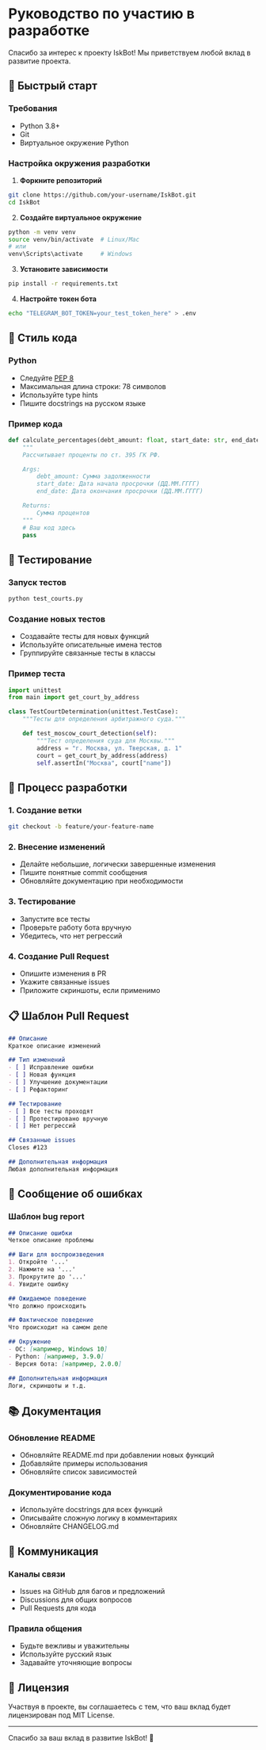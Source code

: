 # Руководство по участию в разработке

Спасибо за интерес к проекту IskBot! Мы приветствуем любой вклад в развитие проекта.

## 🚀 Быстрый старт

### Требования
- Python 3.8+
- Git
- Виртуальное окружение Python

### Настройка окружения разработки

1. **Форкните репозиторий**
```bash
git clone https://github.com/your-username/IskBot.git
cd IskBot
```

2. **Создайте виртуальное окружение**
```bash
python -m venv venv
source venv/bin/activate  # Linux/Mac
# или
venv\Scripts\activate     # Windows
```

3. **Установите зависимости**
```bash
pip install -r requirements.txt
```

4. **Настройте токен бота**
```bash
echo "TELEGRAM_BOT_TOKEN=your_test_token_here" > .env
```

## 📝 Стиль кода

### Python
- Следуйте [PEP 8](https://www.python.org/dev/peps/pep-0008/)
- Максимальная длина строки: 78 символов
- Используйте type hints
- Пишите docstrings на русском языке

### Пример кода
```python
def calculate_percentages(debt_amount: float, start_date: str, end_date: str) -> float:
    """
    Рассчитывает проценты по ст. 395 ГК РФ.

    Args:
        debt_amount: Сумма задолженности
        start_date: Дата начала просрочки (ДД.ММ.ГГГГ)
        end_date: Дата окончания просрочки (ДД.ММ.ГГГГ)

    Returns:
        Сумма процентов
    """
    # Ваш код здесь
    pass
```

## 🧪 Тестирование

### Запуск тестов
```bash
python test_courts.py
```

### Создание новых тестов
- Создавайте тесты для новых функций
- Используйте описательные имена тестов
- Группируйте связанные тесты в классы

### Пример теста
```python
import unittest
from main import get_court_by_address

class TestCourtDetermination(unittest.TestCase):
    """Тесты для определения арбитражного суда."""

    def test_moscow_court_detection(self):
        """Тест определения суда для Москвы."""
        address = "г. Москва, ул. Тверская, д. 1"
        court = get_court_by_address(address)
        self.assertIn("Москва", court["name"])
```

## 🔄 Процесс разработки

### 1. Создание ветки
```bash
git checkout -b feature/your-feature-name
```

### 2. Внесение изменений
- Делайте небольшие, логически завершенные изменения
- Пишите понятные commit сообщения
- Обновляйте документацию при необходимости

### 3. Тестирование
- Запустите все тесты
- Проверьте работу бота вручную
- Убедитесь, что нет регрессий

### 4. Создание Pull Request
- Опишите изменения в PR
- Укажите связанные issues
- Приложите скриншоты, если применимо

## 📋 Шаблон Pull Request

```markdown
## Описание
Краткое описание изменений

## Тип изменений
- [ ] Исправление ошибки
- [ ] Новая функция
- [ ] Улучшение документации
- [ ] Рефакторинг

## Тестирование
- [ ] Все тесты проходят
- [ ] Протестировано вручную
- [ ] Нет регрессий

## Связанные issues
Closes #123

## Дополнительная информация
Любая дополнительная информация
```

## 🐛 Сообщение об ошибках

### Шаблон bug report
```markdown
## Описание ошибки
Четкое описание проблемы

## Шаги для воспроизведения
1. Откройте '...'
2. Нажмите на '...'
3. Прокрутите до '...'
4. Увидите ошибку

## Ожидаемое поведение
Что должно происходить

## Фактическое поведение
Что происходит на самом деле

## Окружение
- ОС: [например, Windows 10]
- Python: [например, 3.9.0]
- Версия бота: [например, 2.0.0]

## Дополнительная информация
Логи, скриншоты и т.д.
```

## 📚 Документация

### Обновление README
- Обновляйте README.md при добавлении новых функций
- Добавляйте примеры использования
- Обновляйте список зависимостей

### Документирование кода
- Используйте docstrings для всех функций
- Описывайте сложную логику в комментариях
- Обновляйте CHANGELOG.md

## 🤝 Коммуникация

### Каналы связи
- Issues на GitHub для багов и предложений
- Discussions для общих вопросов
- Pull Requests для кода

### Правила общения
- Будьте вежливы и уважительны
- Используйте русский язык
- Задавайте уточняющие вопросы

## 📄 Лицензия

Участвуя в проекте, вы соглашаетесь с тем, что ваш вклад будет лицензирован под MIT License.

---

Спасибо за ваш вклад в развитие IskBot! 🚀
